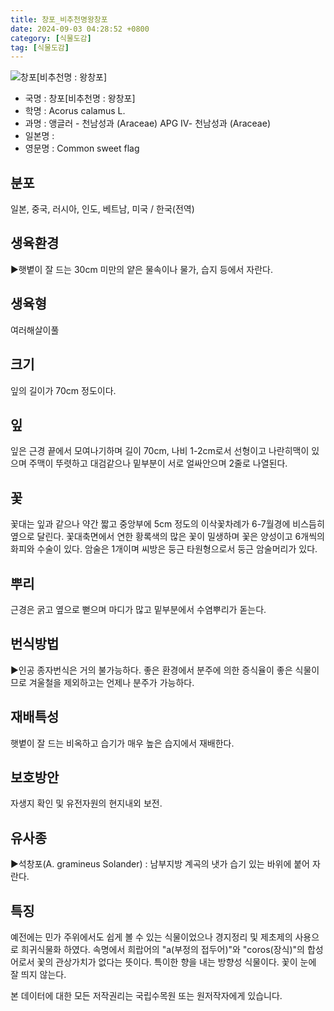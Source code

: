 ```yaml
---
title: 창포_비추천명왕창포
date: 2024-09-03 04:28:52 +0800
category: [식물도감]
tag: [식물도감]
---
```




![창포[비추천명 : 왕창포]](/fileUpload/plants/basic/Araceae/Acorus/22266/22266_20160816100902558files_th2.jpg)
- 국명 : 창포[비추천명 : 왕창포]
- 학명 : Acorus calamus L.
- 과명 : 앵글러 - 천남성과 (Araceae) APG Ⅳ- 천남성과 (Araceae)
- 일본명 : 
- 영문명 : Common sweet flag


## 분포
일본, 중국, 러시아, 인도, 베트남, 미국 / 한국(전역) 
## 생육환경
▶햇볕이 잘 드는 30cm 미만의 얕은 물속이나 물가, 습지 등에서 자란다.
## 생육형
여러해살이풀 
## 크기
잎의 길이가 70cm 정도이다.
## 잎
잎은 근경 끝에서 모여나기하며 길이 70cm, 나비 1-2cm로서 선형이고 나란히맥이 있으며 주맥이 뚜렷하고 대검같으나 밑부분이 서로 얼싸안으며 2줄로 나열된다.
## 꽃
꽃대는 잎과 같으나 약간 짧고 중앙부에 5cm 정도의 이삭꽃차례가 6-7월경에 비스듬히 옆으로 달린다. 꽃대축면에서 연한 황록색의 많은 꽃이 밀생하며 꽃은 양성이고 6개씩의 화피와 수술이 있다. 암술은 1개이며 씨방은 둥근 타원형으로서 둥근 암술머리가 있다.
## 뿌리
근경은 굵고 옆으로 뻗으며 마디가 많고 밑부분에서 수염뿌리가 돋는다.
## 번식방법
▶인공 종자번식은 거의 불가능하다. 좋은 환경에서 분주에 의한 증식율이 좋은 식물이므로 겨울철을 제외하고는 언제나 분주가 가능하다.
## 재배특성
햇볕이 잘 드는 비옥하고 습기가 매우 높은 습지에서 재배한다.
## 보호방안
자생지 확인 및 유전자원의 현지내외 보전.
## 유사종
▶석창포(A. gramineus Solander)  : 남부지방 계곡의 냇가 습기 있는 바위에 붙어 자란다.
## 특징
예전에는 민가 주위에서도 쉽게 볼 수 있는 식물이었으나 경지정리 및 제초제의 사용으로 희귀식물화 하였다. 속명에서 희랍어의 "a(부정의 접두어)"와 "coros(장식)"의 합성어로서 꽃의 관상가치가 없다는 뜻이다. 특이한 향을 내는 방향성 식물이다. 꽃이 눈에 잘 띄지 않는다.






본 데이터에 대한 모든 저작권리는 국립수목원 또는 원저작자에게 있습니다.
